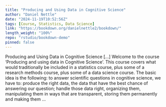 ```yaml
---
title: "Producing and Using Data in Cognitive Science"
author: "Daniel Nettle"
date: "2024-11-19T10:52:56Z"
tags: [Course, Statistics, Data Science]
link: "https://bookdown.org/danielnettle2/bookdown/"
length_weight: "100%"
repo: "rstudio/bookdown-demo"
pinned: false
---
```


Producing and Using Data in Cognitive Science [...] Welcome to the course ‘Producing and using data in Cognitive Science’. This course covers what would traditionally be included in a statistics course, plus some of a research methods course, plus some of a data science course. The basic idea is the following: to answer scientific questions in cognitive science, we have to: produce the right data, the data that have the best chance of answering our question; handle those data right, organizing them, manipulating them in ways that are transparent, storing them permanently and making them ...
